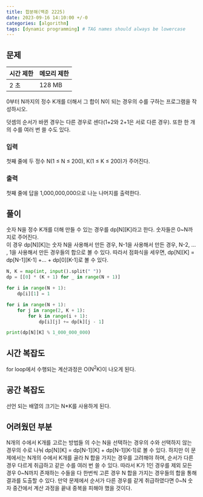 ```yaml
---
title: 합분해(백준 2225)
date: 2023-09-16 14:10:00 +/-0
categories: [algorithm]
tags: [dynamic programming] # TAG names should always be lowercase
---
```


## 문제

| 시간 제한 | 메모리 제한 |
| --------- | ----------- |
| 2 초      | 128 MB      |

0부터 N까지의 정수 K개를 더해서 그 합이 N이 되는 경우의 수를 구하는 프로그램을 작성하시오.

덧셈의 순서가 바뀐 경우는 다른 경우로 센다(1+2와 2+1은 서로 다른 경우). 또한 한 개의 수를 여러 번 쓸 수도 있다.

### 입력

첫째 줄에 두 정수 N(1 ≤ N ≤ 200), K(1 ≤ K ≤ 200)가 주어진다.

### 출력

첫째 줄에 답을 1,000,000,000으로 나눈 나머지를 출력한다.

## 풀이

숫자 N을 정수 K개를 더해 만들 수 있는 경우를 dp[N][K]라고 한다. 숫자들은 0~N까지로 주어진다.  
이 경우 dp[N][K]는 숫자 N을 사용해서 만든 경우, N-1을 사용해서 만든 경우, N-2, ... , 1을 사용해서 만든 경우들의 합으로 볼 수 있다.
따라서 점화식을 세우면, dp[N][K] = dp[N-1][K-1] +... + dp[0][K-1]로 볼 수 있다.

```python
N, K = map(int, input().split(" "))
dp = [[0] * (K + 1) for _ in range(N + 1)]

for i in range(N + 1):
    dp[i][1] = 1

for i in range(N + 1):
    for j in range(2, K + 1):
        for k in range(i + 1):
            dp[i][j] += dp[k][j - 1]

print(dp[N][K] % 1_000_000_000)
```

## 시간 복잡도

for loop에서 수행되는 계산과정은 O(N<sup>2</sup>K)이 나오게 된다.

## 공간 복잡도

선언 되는 배열의 크기는 N\*K를 사용하게 된다.

## 어려웠던 부분

N개의 수에서 K개를 고르는 방법들 의 수는 N을 선택하는 경우의 수와 선택하지 않는 경우의 수로 나눠 dp[N][K] = dp[N-1][K] + dp[N-1][K-1]로 볼 수 있다. 하지만 이 문제에서는 N개의 수에서 K개를 골라 N 합을 가지는 경우를 고려해야 하며, 순서가 다른 경우 다르게 취급하고 같은 수를 여러 번 쓸 수 있다. 따라서 K가 1인 경우를 제외 모든 경우 0~N까지 존재하는 수들을 다 한번씩 고른 경우 N 합을 가지는 경우들의 합을 통해 결과를 도출할 수 있다.
만약 문제에서 순서가 다른 경우를 같게 취급하였다면 0~N 숫자 중간에서 계산 과정을 끝내 중복을 피해야 했을 것이다.
